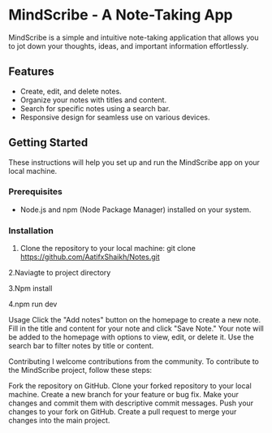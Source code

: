 # MindScribe - A Note-Taking App

MindScribe is a simple and intuitive note-taking application that allows you to jot down your thoughts, ideas, and important information effortlessly.



## Features

- Create, edit, and delete notes.
- Organize your notes with titles and content.
- Search for specific notes using a search bar.
- Responsive design for seamless use on various devices.

## Getting Started

These instructions will help you set up and run the MindScribe app on your local machine.

### Prerequisites

- Node.js and npm (Node Package Manager) installed on your system.

### Installation

1. Clone the repository to your local machine:
 git clone https://github.com/AatifxShaikh/Notes.git

2.Naviagte to project directory

3.Npm install

4.npm run dev

Usage
Click the "Add notes" button on the homepage to create a new note.
Fill in the title and content for your note and click "Save Note."
Your note will be added to the homepage with options to view, edit, or delete it.
Use the search bar to filter notes by title or content.

Contributing
I welcome contributions from the community. To contribute to the MindScribe project, follow these steps:

Fork the repository on GitHub.
Clone your forked repository to your local machine.
Create a new branch for your feature or bug fix.
Make your changes and commit them with descriptive commit messages.
Push your changes to your fork on GitHub.
Create a pull request to merge your changes into the main project.

   
